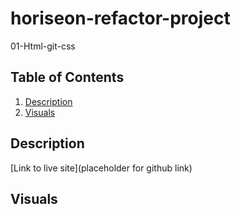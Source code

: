 # horiseon-refactor-project
01-Html-git-css
## Table of Contents
1. [Description](#description)
2. [Visuals](#visuals)

## Description
[Link to live site](placeholder for github link)

## Visuals

